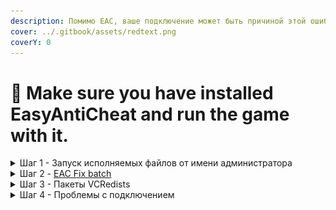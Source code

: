 ```yaml
---
description: Помимо EAC, ваше подключение может быть причиной этой ошибки.
cover: ../.gitbook/assets/redtext.png
coverY: 0
---
```


# 🔘 Make sure you have installed EasyAntiCheat and run the game with it.

<details>

<summary>Шаг 1 - Запуск исполняемых файлов от имени администратора</summary>

Попробуйте запустить `BattleBitEAC.exe` или `EasyAntiCheat.exe` (расположены в папке с игрой) от имени администратора.

1. Нажмите ПКМ по игре, затем "Управление" и "Просмотреть локальные файлы".

<img src="../.gitbook/assets/browse (1).png" alt="Right click on the game, then go to manage and click on Browse local files" data-size="original">

2. Нажмите ПКМ по исполняемому файлу и "Запуск от имени администратора".

![](broken-reference)

</details>

<details>

<summary>Шаг 2 - <a href="https://github.com/livingflore/BattleBitEACFix/releases">EAC Fix batch</a></summary>

1. Перейдите на [страницу релизов](https://github.com/livingflore/BattleBitEACFix/releases).
2. Скачайте `BattleBitEACFix.bat`.
3. Запустите его. Если SmartScreen предотвратит запуск файла, нажмите "Подробнее" и "Выполнить в любом случае".
4. После того, как скрипт закончит работу, вы должны увидеть текст как показано ниже. Нажмите Y, чтобы перезагрузить компьютер.

<img src="../.gitbook/assets/batchoutput.png" alt="" data-size="original">

</details>

<details>

<summary>Шаг 3 -  Пакеты VCRedists</summary>

Убедитесь, что **оба** пакета VCRedist установлены правильно - [x86](https://aka.ms/vs/17/release/vc\_redist.x86.exe) и [x64](https://aka.ms/vs/17/release/vc\_redist.x64.exe). Когда вы запустите установщик, вы должны увидеть 3 кнопки - "Исправить", "Удалить" и "Закрыть". Если вы их не наблюдаете - продолжайте установку.

<img src="../.gitbook/assets/vcredistx64.png" alt="" data-size="original"><img src="../.gitbook/assets/vcredistx86.png" alt="" data-size="original">

</details>

<details>

<summary>Шаг 4 - Проблемы с подключением</summary>

Эта проблема так же может возникнуть, если у вас нестабильное подключение / Steam лежит / вы не можете подключиться к серверам EAC или серверам BattleBit.

1. Проверьте, включен ли у вас режим "Не в сети" в Steam.
2. Выключите защиту от вирусов и файрвол если вы используете сторонний антивирус (Касперский, Аваст и т.д.).
3. Попробуйте раздать мобильный интернет чтобы проверить, исчезнет ли эта проблема. Если у вас нет мобильного интернета или возможности его раздать, перейдите к следующему шагу.
4. Используйте любой **приватный** VPN или [Cloudflare WARP](https://install.appcenter.ms/orgs/cloudflare/apps/1.1.1.1-windows-1/distribution\_groups/release).

</details>
